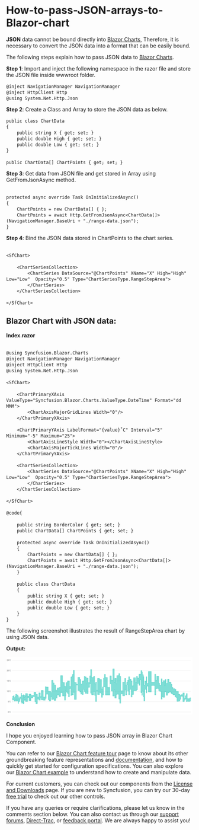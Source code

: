 # How-to-pass-JSON-arrays-to-Blazor-chart
 
**JSON** data cannot be bound directly into [Blazor Charts](https://www.syncfusion.com/blazor-components/blazor-charts), Therefore, it is necessary to convert the JSON data into a format that can be easily bound.

The following steps explain  how to pass JSON data to [Blazor Charts](https://www.syncfusion.com/blazor-components/blazor-charts).

**Step 1**: Import and inject the following namespace in the razor file and store the JSON file inside wwwroot folder.

```cshtml
@inject NavigationManager NavigationManager
@inject HttpClient Http
@using System.Net.Http.Json
```
**Step 2**: Create a Class and Array to store the JSON data as below.

```cshtml
public class ChartData
{
    public string X { get; set; }
    public double High { get; set; }
    public double Low { get; set; }
}

public ChartData[] ChartPoints { get; set; }

```

**Step 3**: Get data from JSON file and get stored in Array using GetFromJsonAsync method.

```cshtml

protected async override Task OnInitializedAsync()
{
    ChartPoints = new ChartData[] { };
    ChartPoints = await Http.GetFromJsonAsync<ChartData[]>(NavigationManager.BaseUri + "./range-data.json");
}  

```

**Step 4**: Bind the JSON data stored in ChartPoints to the chart series.

```cshtml

<SfChart>

    <ChartSeriesCollection>
        <ChartSeries DataSource="@ChartPoints" XName="X" High="High" Low="Low"  Opacity="0.5" Type="ChartSeriesType.RangeStepArea">             
        </ChartSeries>
    </ChartSeriesCollection>
 
</SfChart>

```

## Blazor Chart with JSON data:

**Index.razor**

```cshtml

@using Syncfusion.Blazor.Charts
@inject NavigationManager NavigationManager 
@inject HttpClient Http 
@using System.Net.Http.Json
 
<SfChart>    
     
    <ChartPrimaryXAxis ValueType="Syncfusion.Blazor.Charts.ValueType.DateTime" Format="dd MMM">
        <ChartAxisMajorGridLines Width="0"/>
    </ChartPrimaryXAxis>

    <ChartPrimaryYAxis LabelFormat="{value}˚C" Interval="5" Minimum="-5" Maximum="25">
        <ChartAxisLineStyle Width="0"></ChartAxisLineStyle>
        <ChartAxisMajorTickLines Width="0"/>
    </ChartPrimaryYAxis>

    <ChartSeriesCollection>
        <ChartSeries DataSource="@ChartPoints" XName="X" High="High" Low="Low"  Opacity="0.5" Type="ChartSeriesType.RangeStepArea">                             
        </ChartSeries>
    </ChartSeriesCollection>     

</SfChart>

@code{

    public string BorderColor { get; set; }    
    public ChartData[] ChartPoints { get; set; }

    protected async override Task OnInitializedAsync()
    {
        ChartPoints = new ChartData[] { };
        ChartPoints = await Http.GetFromJsonAsync<ChartData[]>(NavigationManager.BaseUri + "./range-data.json");
    }  

    public class ChartData
    {
        public string X { get; set; }
        public double High { get; set; }
        public double Low { get; set; }
    }
}

```

The following screenshot illustrates the result of RangeStepArea  chart by using JSON data.

**Output:**

![](/Json-data-binding.png)

**Conclusion**

I hope you enjoyed learning how to pass JSON array in Blazor Chart Component.

You can refer to our [Blazor Chart feature tour](https://www.syncfusion.com/blazor-components/blazor-charts) page to know about its other groundbreaking feature representations and [documentation](https://blazor.syncfusion.com/documentation/chart/getting-started), and how to quickly get started for configuration specifications. You can also explore our [Blazor Chart example](https://blazor.syncfusion.com/demos/chart/line?theme=bootstrap5) to understand how to create and manipulate data.

For current customers, you can check out our components from the [License and Downloads](https://www.syncfusion.com/sales/teamlicense) page. If you are new to Syncfusion, you can try our 30-day [free trial](https://www.syncfusion.com/downloads/blazor) to check out our other controls.

If you have any queries or require clarifications, please let us know in the comments section below. You can also contact us through our [support forums](https://www.syncfusion.com/forums), [Direct-Trac](https://support.syncfusion.com/create), or [feedback portal](https://www.syncfusion.com/feedback/blazor-components?control=charts). We are always happy to assist you!



